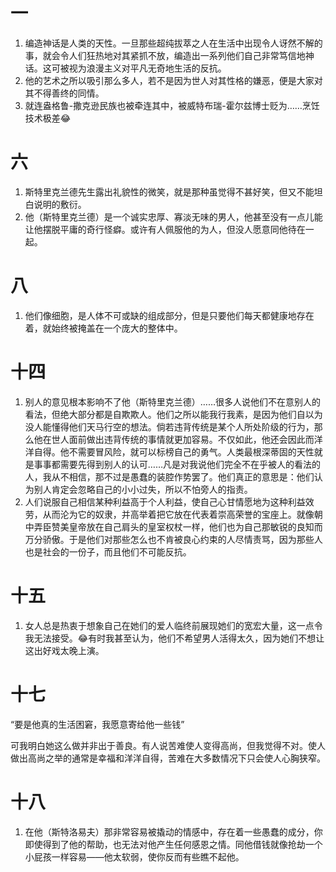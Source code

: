 # 一
1. 编造神话是人类的天性。一旦那些超纯拔萃之人在生活中出现令人讶然不解的事，就会令人们狂热地对其紧抓不放，编造出一系列他们自己非常笃信地神话。这可被视为浪漫主义对平凡无奇地生活的反抗。
2. 他的艺术之所以吸引那么多人，若不是因为世人对其性格的嫌恶，便是大家对其不得善终的同情。
3. 就连盎格鲁-撒克逊民族也被牵连其中，被威特布瑞-霍尔兹博士贬为……烹饪技术极差😂
# 六
1. 斯特里克兰德先生露出礼貌性的微笑，就是那种虽觉得不甚好笑，但又不能坦白说明的敷衍。
2. 他（斯特里克兰德）是一个诚实忠厚、寡淡无味的男人，他甚至没有一点儿能让他摆脱平庸的奇行怪癖。或许有人佩服他的为人，但没人愿意同他待在一起。

# 八
1. 他们像细胞，是人体不可或缺的组成部分，但是只要他们每天都健康地存在着，就始终被掩盖在一个庞大的整体中。

# 十四
1. 别人的意见根本影响不了他（斯特里克兰德）……很多人说他们不在意别人的看法，但绝大部分都是自欺欺人。他们之所以能我行我素，是因为他们自以为没人能懂得他们天马行空的想法。倘若违背传统是某个人所处阶级的行为，那么他在世人面前做出违背传统的事情就更加容易。不仅如此，他还会因此而洋洋自得。他不需要冒风险，就可以标榜自己的勇气。人类最根深蒂固的天性就是事事都需要先得到别人的认可……凡是对我说他们完全不在乎被人的看法的人，我从不相信，那不过是愚蠢的装腔作势罢了。他们真正的意思是：他们认为别人肯定会忽略自己的小小过失，所以不怕旁人的指责。
2. 人们说服自己相信某种利益高于个人利益，使自己心甘情愿地为这种利益效劳，从而沦为它的奴隶，并高举着把它放在代表着崇高荣誉的宝座上。就像朝中弄臣赞美皇帝放在自己肩头的皇室权杖一样，他们也为自己那敏锐的良知而万分骄傲。于是他们对那些怎么也不肯被良心约束的人尽情责骂，因为那些人也是社会的一份子，而且他们不可能反抗。

# 十五
1. 女人总是热衷于想象自己在她们的爱人临终前展现她们的宽宏大量，这一点令我无法接受。😂有时我甚至认为，他们不希望男人活得太久，因为她们不想让这出好戏太晚上演。

# 十七
“要是他真的生活困窘，我愿意寄给他一些钱”

可我明白她这么做并非出于善良。有人说苦难使人变得高尚，但我觉得不对。使人做出高尚之举的通常是幸福和洋洋自得，苦难在大多数情况下只会使人心胸狭窄。

# 十八
1. 在他（斯特洛易夫）那非常容易被撬动的情感中，存在着一些愚蠢的成分，你即使得到了他的帮助，也无法对他产生任何感恩之情。同他借钱就像抢劫一个小屁孩一样容易——他太软弱，使你反而有些瞧不起他。

